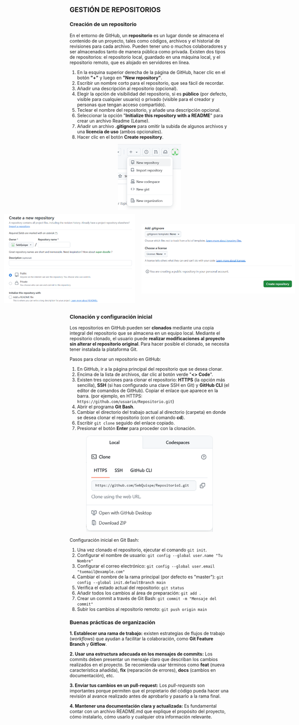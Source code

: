 ## GESTIÓN DE REPOSITORIOS

### Creación de un repositorio

En el entorno de GitHub, un **repositorio** es un lugar donde se almacena el contenido de un proyecto, tales como códigos, archivos y el historial de revisiones para cada archivo. Pueden tener uno o muchos colaboradores y ser almacenados tanto de manera pública como privada. Existen dos tipos de repositorios: el repositorio local, guardado en una máquina local, y el repositorio remoto, que es alojado en servidores en línea.

1. En la esquina superior derecha de la página de GitHub, hacer clic en el botón **"+"** y luego en **"New repository"**.
2. Escribir un nombre corto para el repositorio, que sea fácil de recordar.
3. Añadir una descripción al repositorio (opcional).
4. Elegir la opción de visibilidad del repositorio, si es **público** (por defecto, visible para cualquier usuario) o privado (visible para el creador y personas que tengan acceso compartido).
5. Teclear el nombre del repositorio, y añade una descripción opcional.
6. Seleccionar la opción "**Initialize this repository with a README**" para crear un archivo Readme (Léame).
7. Añadir un archivo **.gitignore** para omitir la subida de algunos archivos y una **licencia de uso** (ambos opcionales).
8. Hacer clic en el botón **Create repository**.

<div style="text-align: center;">
  <img src="captura1.png" alt="Creación de repositorios 1" width="200"/>
</div>

<div style="display: flex; justify-content: center; align-items: center;">
  <img src="captura2.png" alt="Creación de repositorios 2" style="margin: 10px; height: 280px;"/>
  <img src="captura3.png" alt="Creación de repositorios 3" style="margin: 10px; height: 220px;"/>
</div>

### Clonación y configuración inicial

Los repositorios en GitHub pueden ser **clonados** mediante una copia integral del repositorio que se almacena en un equipo local. Mediante el repositorio clonado, el usuario puede **realizar modificaciones al proyecto sin alterar el repositorio original**. Para hacer posible el clonado, se necesita tener instalada la plataforma Git.

Pasos para clonar un repositorio en GitHub:
1. En GitHub, ir a la página principal del repositorio que se desea clonar.
2. Encima de la lista de archivos, dar clic al botón verde "**<> Code**".
3. Existen tres opciones para clonar el repositorio: **HTTPS** (la opción más sencilla), **SSH** (si has configurado una clave SSH en Git) y **GitHub CLI** (el editor de comandos de GitHub). Copiar el enlace que aparece en la barra. (por ejemplo, en HTTPS: `https://github.com/usuario/Repositorio.git`)
4. Abrir el programa **Git Bash**.
5. Cambiar el directorio del trabajo actual al directorio (carpeta) en donde se desea clonar el repositorio (con el comando **cd**).
6. Escribir `git clone` seguido del enlace copiado.
7. Presionar el botón **Enter** para proceder con la clonación.

<div style="text-align: center;">
  <img src="captura4.png" alt="Clonar repositorio" width="400"/>
</div>

Configuración inicial en Git Bash:
1. Una vez clonado el repositorio, ejecutar el comando `git init`.
2. Configurar el nombre de usuario: `git config --global user.name "Tu Nombre"`
3. Configurar el correo electrónico: `git config --global user.email "tuemail@example.com"`
4. Cambiar el nombre de la rama principal (por defecto es "master"): `git config --global init.defaultBranch main`
4. Verifica el estado actual del repositorio: `git status`
5. Añadir todos los cambios al área de preparación: `git add .`
6. Crear un commit a través de Git Bash: `git commit -m "Mensaje del commit"`
7. Subir los cambios al repositorio remoto: `git push origin main`

### Buenas prácticas de organización

**1. Establecer una rama de trabajo:** existen estrategias de flujos de trabajo (*workflows*) que ayudan a facilitar la colaboración, como **Git Feature Branch** y **Gitflow**.

**2. Usar una estructura adecuada en los mensajes de commits:** Los commits deben presentar un mensaje claro que describan los cambios realizados en el proyecto. Se recomienda usar términos como **feat** (nueva característica añadida), **fix** (reparación de errores), **docs** (cambios en documentación), etc.

**3. Enviar tus cambios en un pull-request:** Los *pull-requests* son importantes porque permiten que el propietario del código pueda hacer una revisión al avance realizado antes de aprobarlo y pasarlo a la rama final.

**4. Mantener una documentación clara y actualizada:** Es fundamental contar con un archivo README.md que explique el propósito del proyecto, cómo instalarlo, cómo usarlo y cualquier otra información relevante.